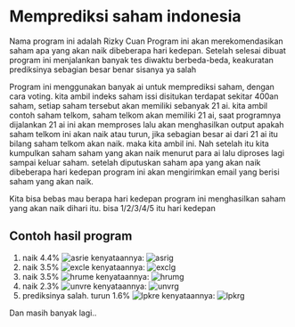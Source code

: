 # Memprediksi saham indonesia

Nama program ini adalah Rizky Cuan
Program ini akan merekomendasikan saham apa yang akan naik dibeberapa hari kedepan. Setelah selesai dibuat program ini menjalankan banyak tes diwaktu berbeda-beda, keakuratan prediksinya sebagian besar benar sisanya ya salah

Program ini menggunakan banyak ai untuk memprediksi saham, dengan cara voting. 
kita ambil indeks saham issi disitukan terdapat sekitar 400an saham, setiap saham tersebut akan memiliki sebanyak 21 ai. kita ambil contoh saham telkom, saham telkom akan memiliki 21 ai, saat programnya dijalankan 21 ai ini akan memproses lalu akan menghasilkan output apakah saham telkom ini akan naik atau turun, jika sebagian besar ai dari 21 ai itu bilang saham telkom akan naik. maka kita ambil ini. Nah setelah itu kita kumpulkan saham saham yang akan naik menurut para ai lalu diproses lagi sampai keluar saham. setelah diputuskan saham apa yang akan naik dibeberapa hari kedepan program ini akan mengirimkan email yang berisi saham yang akan naik.

Kita bisa bebas mau berapa hari kedepan program ini menghasilkan saham yang akan naik dihari itu. bisa 1/2/3/4/5 itu hari kedepan

## Contoh hasil program
1. naik 4.4%
![asrie](https://user-images.githubusercontent.com/92434748/179344313-693e378e-a5c8-441e-abd3-134e5ba92ff7.jpg)
kenyataannya:
![asrig](https://user-images.githubusercontent.com/92434748/179344340-81c76c84-fa4d-455c-b7ff-e34bdcf6d229.jpg)
2. naik 3.5%
![excle](https://user-images.githubusercontent.com/92434748/179344386-d9bd8704-1830-4fd0-8f21-a269a60a5779.jpg)
kenyataannya:
![exclg](https://user-images.githubusercontent.com/92434748/179344401-a6e564c3-a970-4f6e-bb20-f6af9c3bba0f.jpg)
3. naik 3.5%
![hrume](https://user-images.githubusercontent.com/92434748/179344415-f42268fc-f4c8-4f0e-b5f4-aa16e4a0bdd3.jpg)
kenyataannya:
![hrumg](https://user-images.githubusercontent.com/92434748/179344445-457b2eba-634c-4e4a-b5c3-2adb58259213.jpg)
4. naik 2.3%
![unvre](https://user-images.githubusercontent.com/92434748/179344457-c00f30fa-743b-44f8-bbe6-215a66c81949.jpg)
kenyataannya:
![unvrg](https://user-images.githubusercontent.com/92434748/179344477-fee7bb44-7eaf-410f-9f45-028ee21ef709.jpg)
5. prediksinya salah. turun 1.6%
![lpkre](https://user-images.githubusercontent.com/92434748/179344502-bde14d79-57ff-4105-9e2c-1328205c8aa6.jpg)
kenyataannya:
![lpkrg](https://user-images.githubusercontent.com/92434748/179344513-4a98227c-e606-4004-a2f2-2b4d4263436b.jpg)

Dan masih banyak lagi..
